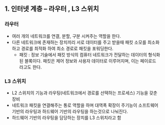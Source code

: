 ## 1. 인터넷 계층 – 라우터 , L3 스위치
### 라우터
- 여러 개의 네트워크를 연결, 분할, 구분 시켜주는 역할을 한다.
- 다른 네트워크에 존재하는 장치끼리 서로 데이터를 주고 받을때 패킷 소모를 최소화 하고 경로를 최적화 하여 최소 경로로 패킷을 포워딩한다.
    - 패킷 : 정보 기술에서 패킷 방식의 컴퓨터 네트워크가 전달하는 데이터의 형식화된 블록이다. 패킷은 제어 정보와 사용자 데이터로 이루어지며, 이는 페이로드 라고도 한다.

### L3 스위치
- L2 스위치의 기능과 라우팅(네트워크에서 경로를 선택하는 프로세스) 기능을 갖춘 장비
- 네트워크 패킷을 연결해주는 통로 역할을 하며 대역폭 확장이 주기능이 소프트웨어 기반의 라우팅과 하드웨어 기반의 라우팅을 하는것으로 나눠진다.
- 하드웨어 기반의 라우팅을 담당하는 장치를 L3 스위치라고 함
